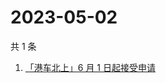 # 2023-05-02

共 1 条

<!-- BEGIN ZHIHUSEARCH -->
<!-- 最后更新时间 Tue May 02 2023 05:10:06 GMT+0800 (China Standard Time) -->
1. [「港车北上」6 月 1 日起接受申请](https://www.zhihu.com/search?q=「港车北上」6%20月%201%20日起接受申请)
<!-- END ZHIHUSEARCH -->

